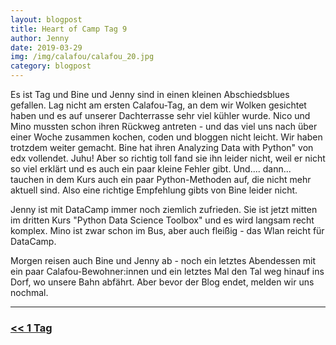 ```yaml
---
layout: blogpost
title: Heart of Camp Tag 9
author: Jenny
date: 2019-03-29
img: /img/calafou/calafou_20.jpg
category: blogpost
---
```


Es ist Tag und Bine und Jenny sind in einen kleinen Abschiedsblues gefallen. Lag nicht am ersten Calafou-Tag, an dem wir Wolken gesichtet haben und es auf unserer Dachterrasse sehr viel kühler wurde. Nico und Mino mussten schon ihren Rückweg antreten - und das viel uns nach über einer Woche zusammen kochen, coden und bloggen nicht leicht.
Wir haben trotzdem weiter gemacht. Bine hat ihren Analyzing Data with Python" von edx vollendet. Juhu! Aber so richtig toll fand sie ihn leider nicht, weil er nicht so viel erklärt und es auch ein paar kleine Fehler gibt. Und.... dann... tauchen in dem Kurs auch ein paar Python-Methoden auf, die nicht mehr aktuell sind. Also eine richtige Empfehlung gibts von Bine leider nicht.

Jenny ist mit DataCamp immer noch ziemlich zufrieden. Sie ist jetzt mitten im dritten Kurs "Python Data Science Toolbox" und es wird langsam recht komplex. Mino ist zwar schon im Bus, aber auch fleißig - das Wlan reicht für DataCamp.

Morgen reisen auch Bine und Jenny ab - noch ein letztes Abendessen mit ein paar Calafou-Bewohner:innen und ein letztes Mal den Tal weg hinauf ins Dorf, wo unsere Bahn abfährt. Aber bevor der Blog endet, melden wir uns nochmal.


***

### [<< 1 Tag](/calafou_28)
